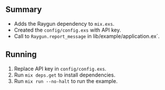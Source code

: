 ## Summary

- Adds the Raygun dependency to `mix.exs`.
- Created the `config/config.exs` with API key.
- Call to `Raygun.report_message` in lib/example/application.ex`.

## Running

1. Replace API key in `config/config.exs`.
2. Run `mix deps.get` to install dependencies.
3. Run `mix run --no-halt` to run the example.
